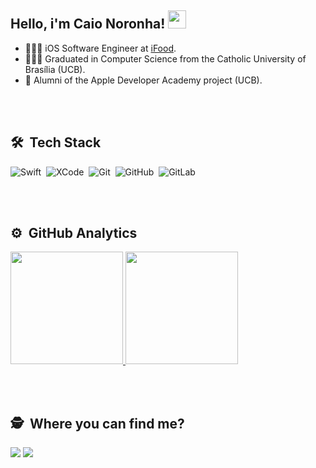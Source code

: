 ## Hello, i'm Caio Noronha! <img src="https://media.giphy.com/media/hvRJCLFzcasrR4ia7z/giphy.gif" width="29px">

- 👨🏻‍💻 iOS Software Engineer at [iFood](https://www.ifood.com.br/).
- 👨🏻‍🎓 Graduated in Computer Science from the Catholic University of Brasília (UCB).
-  Alumni of the Apple Developer Academy project (UCB).

<br><br>

## 🛠 &nbsp;Tech Stack
![Swift](https://img.shields.io/badge/-Swift-05122A?style=flat&logo=swift)&nbsp;
![XCode](https://img.shields.io/badge/-Xcode-05122A?style=flat&logo=xcode)&nbsp;
![Git](https://img.shields.io/badge/-Git-05122A?style=flat&logo=git)&nbsp;
![GitHub](https://img.shields.io/badge/-GitHub-05122A?style=flat&logo=github)&nbsp;
![GitLab](https://img.shields.io/badge/-GitHub-05122A?style=flat&logo=gitlab)&nbsp;


<br><br>

## ⚙️ &nbsp;GitHub Analytics

<div>
<a href="https://github.com/CaioNoronha">
  <img height="180em" src="https://github-readme-stats-eight-theta.vercel.app/api?username=CaioNoronha&show_icons=true&theme=algolia&count_private=true"/>
  <img height="180em" src="https://github-readme-stats-eight-theta.vercel.app/api/top-langs/?username=CaioNoronha&layout=compact&langs_count=8&theme=algolia&include_all_commits=true&count_private=true"/>
</a>
</div>


<br><br>

## 🕵️ &nbsp;Where you can find me?
<div> 
  <a href="https://www.linkedin.com/in/caio-noronha/" target="_blank"><img src="https://img.shields.io/badge/-LinkedIn-%230077B5?style=for-the-badge&logo=linkedin&logoColor=white" target="_blank"></a>
  <a href="https://caiocnoronha.medium.com/" target="_blank"><img src="https://img.shields.io/badge/Medium-12100E?style=for-the-badge&logo=medium&logoColor=white" target="_blank"></a>
</div>
